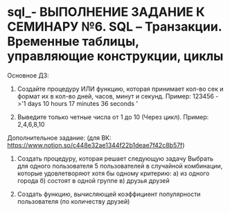 # sql_- ВЫПОЛНЕНИЕ ЗАДАНИЕ К СЕМИНАРУ №6. SQL – Транзакции. Временные таблицы, управляющие конструкции, циклы

Основное ДЗ:
1. Создайте процедуру ИЛИ функцию, которая принимает кол-во сек и формат их в кол-во дней, часов, минут и секунд.
Пример: 123456 ->'1 days 10 hours 17 minutes 36 seconds '

2. Выведите только четные числа от 1 до 10 (Через цикл).
Пример: 2,4,6,8,10

Дополнительное задание: (для ВК: https://www.notion.so/c448e32ae1344f22b1deae7f42c8b57f)
1. Создать процедуру, которая решает следующую задачу
Выбрать для одного пользователя 5 пользователей в случайной комбинации, которые удовлетворяют хотя бы одному критерию:
а) из одного города
б) состоят в одной группе
в) друзья друзей

2. Создать функцию, вычисляющей коэффициент популярности пользователя (по количеству друзей)
